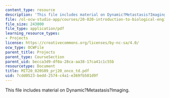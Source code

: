 ```yaml
---
content_type: resource
description: 'This file includes material on Dynamic?Metastasis?Imaging. '
file: /ol-ocw-studio-app/courses/20-020-introduction-to-biological-engineering-design-spring-2009/7cdd0523bedd2574c4a1e369fb501d9f_MIT20_020S09_prj20_onco_td.pdf
file_size: 243000
file_type: application/pdf
learning_resource_types:
- Projects
license: https://creativecommons.org/licenses/by-nc-sa/4.0/
ocw_type: OCWFile
parent_title: Projects
parent_type: CourseSection
parent_uid: becca3d9-df0a-28ca-aa38-17ca41c1c55b
resourcetype: Document
title: MIT20_020S09_prj20_onco_td.pdf
uid: 7cdd0523-bedd-2574-c4a1-e369fb501d9f
---
```

This file includes material on Dynamic?Metastasis?Imaging. 